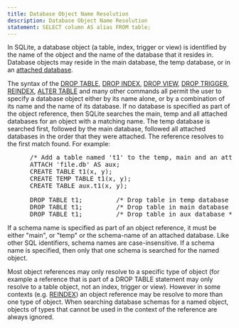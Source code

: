 ```yaml
---
title: Database Object Name Resolution
description: Database Object Name Resolution
statement: SELECT column AS alias FROM table;
---
```





<p>
  In SQLite, a database object (a table, index, trigger or view) is identified
  by the name of the object and the name of the database that it resides in. 
  Database objects may reside in the main database, the temp database, or in
  an <a href="lang_attach">attached database</a>.

<p>
  The syntax of the <a href="lang_droptable">DROP TABLE</a>, <a href="lang_dropindex">DROP INDEX</a>, <a href="lang_dropview">DROP VIEW</a>, <a href="lang_droptrigger">DROP TRIGGER</a>,
  <a href="lang_reindex">REINDEX</a>, <a href="lang_altertable">ALTER TABLE</a> and many other commands all permit the user to
  specify a database object either by its name alone, or by a combination of
  its name and the name of its database. If no database is specified as part
  of the object reference, then SQLite searches the main, temp and all attached
  databases for an object with a matching name. The temp database is searched
  first, followed by the main database, followed all attached databases in the
  order that they were attached. The reference resolves to the first match
  found. For example:

<pre>
      /* Add a table named 't1' to the temp, main and an attached database */
      ATTACH 'file.db' AS aux;
      CREATE TABLE t1(x, y);
      CREATE TEMP TABLE t1(x, y);
      CREATE TABLE aux.t1(x, y);

      DROP TABLE t1;         /* Drop table in temp database */
      DROP TABLE t1;         /* Drop table in main database */
      DROP TABLE t1;         /* Drop table in aux database */
</pre>

<p>
  If a schema name is specified as part of an object reference, it must be
  either "main", or "temp" or the schema-name of an attached database.
  Like other SQL identifiers, schema names are case-insensitive.
  If a schema name is specified, then only that one schema is searched for
  the named object.

<p>
  Most object references may only resolve to a specific type of object (for
  example a reference that is part of a DROP TABLE statement may only resolve
  to a table object, not an index, trigger or view). However in some contexts 
  (e.g. <a href="lang_reindex">REINDEX</a>) an object reference may be resolve to more than one type
  of object. When searching database schemas for a named object, objects of
  types that cannot be used in the context of the reference are always 
  ignored.


